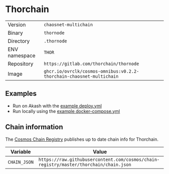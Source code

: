 # Thorchain

| | |
|---|---|
|Version|`chaosnet-multichain`|
|Binary|`thornode`|
|Directory|`.thornode`|
|ENV namespace|`THOR`|
|Repository|`https://gitlab.com/thorchain/thornode`|
|Image|`ghcr.io/ovrclk/cosmos-omnibus:v0.2.2-thorchain-chaosnet-multichain`|

## Examples

- Run on Akash with the [example deploy.yml](./deploy.yml)
- Run locally using the [example docker-compose.yml](./docker-compose.yml)

## Chain information

The [Cosmos Chain Registry](https://github.com/cosmos/chain-registry) publishes up to date chain info for Thorchain.

|Variable|Value|
|---|---|
|`CHAIN_JSON`|`https://raw.githubusercontent.com/cosmos/chain-registry/master/thorchain/chain.json`|
